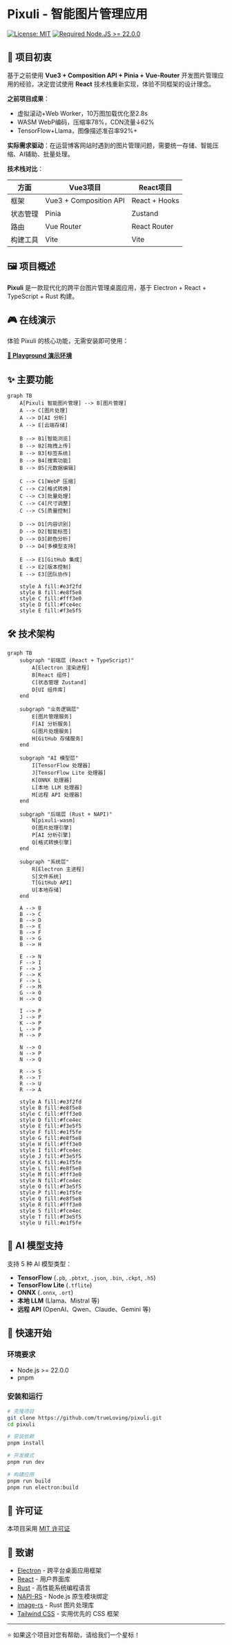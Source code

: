 # Pixuli - 智能图片管理应用

[![License: MIT](https://img.shields.io/badge/License-MIT-yellow.svg)](https://opensource.org/licenses/MIT)
[![Required Node.JS >= 22.0.0](https://img.shields.io/badge/node-%3E%3D22.0.0-brightgreen.svg)](https://nodejs.org/about/releases)

## 📖 项目初衷

基于之前使用 **Vue3 + Composition API + Pinia + Vue-Router** 开发图片管理应用的经验，决定尝试使用 **React** 技术栈重新实现，体验不同框架的设计理念。

**之前项目成果**：
- 虚拟滚动+Web Worker，10万图加载优化至2.8s
- WASM WebP编码，压缩率78%，CDN流量↓62%
- TensorFlow+Llama，图像描述准召率92%+

**实际需求驱动**：在运营博客网站时遇到的图片管理问题，需要统一存储、智能压缩、AI辅助、批量处理。

**技术栈对比**：

| 方面 | Vue3项目 | React项目 |
|------|----------|-----------|
| 框架 | Vue3 + Composition API | React + Hooks |
| 状态管理 | Pinia | Zustand |
| 路由 | Vue Router | React Router |
| 构建工具 | Vite | Vite |

## 🖼️ 项目概述

**Pixuli** 是一款现代化的跨平台图片管理桌面应用，基于 Electron + React + TypeScript + Rust 构建。

## 🎮 在线演示

体验 Pixuli 的核心功能，无需安装即可使用：

**[🚀 Playground 演示环境](https://pixuli-web.vercel.app/)**

## ✨ 主要功能

```mermaid
graph TB
    A[Pixuli 智能图片管理] --> B[图片管理]
    A --> C[图片处理]
    A --> D[AI 分析]
    A --> E[云端存储]
    
    B --> B1[智能浏览]
    B --> B2[拖拽上传]
    B --> B3[标签系统]
    B --> B4[搜索功能]
    B --> B5[元数据编辑]
    
    C --> C1[WebP 压缩]
    C --> C2[格式转换]
    C --> C3[批量处理]
    C --> C4[尺寸调整]
    C --> C5[质量控制]
    
    D --> D1[内容识别]
    D --> D2[智能标签]
    D --> D3[颜色分析]
    D --> D4[多模型支持]
    
    E --> E1[GitHub 集成]
    E --> E2[版本控制]
    E --> E3[团队协作]
    
    style A fill:#e3f2fd
    style B fill:#e8f5e8
    style C fill:#fff3e0
    style D fill:#fce4ec
    style E fill:#f3e5f5
```

## 🛠️ 技术架构

```mermaid
graph TB
    subgraph "前端层 (React + TypeScript)"
        A[Electron 渲染进程]
        B[React 组件]
        C[状态管理 Zustand]
        D[UI 组件库]
    end
    
    subgraph "业务逻辑层"
        E[图片管理服务]
        F[AI 分析服务]
        G[图片处理服务]
        H[GitHub 存储服务]
    end
    
    subgraph "AI 模型层"
        I[TensorFlow 处理器]
        J[TensorFlow Lite 处理器]
        K[ONNX 处理器]
        L[本地 LLM 处理器]
        M[远程 API 处理器]
    end
    
    subgraph "后端层 (Rust + NAPI)"
        N[pixuli-wasm]
        O[图片处理引擎]
        P[AI 分析引擎]
        Q[格式转换引擎]
    end
    
    subgraph "系统层"
        R[Electron 主进程]
        S[文件系统]
        T[GitHub API]
        U[本地存储]
    end
    
    A --> B
    B --> C
    B --> D
    B --> E
    B --> F
    B --> G
    B --> H
    
    E --> N
    F --> I
    F --> J
    F --> K
    F --> L
    F --> M
    G --> O
    H --> Q
    
    I --> P
    J --> P
    K --> P
    L --> P
    M --> P
    
    N --> O
    N --> P
    N --> Q
    
    R --> S
    R --> T
    R --> U
    R --> A
    
    style A fill:#e3f2fd
    style B fill:#e8f5e8
    style C fill:#fff3e0
    style D fill:#fce4ec
    style E fill:#f3e5f5
    style F fill:#e1f5fe
    style G fill:#e8f5e8
    style H fill:#fff3e0
    style I fill:#fce4ec
    style J fill:#f3e5f5
    style K fill:#e1f5fe
    style L fill:#e8f5e8
    style M fill:#fff3e0
    style N fill:#fce4ec
    style O fill:#f3e5f5
    style P fill:#e1f5fe
    style Q fill:#e8f5e8
    style R fill:#fff3e0
    style S fill:#fce4ec
    style T fill:#f3e5f5
    style U fill:#e1f5fe
```

## 🤖 AI 模型支持

支持 5 种 AI 模型类型：
- **TensorFlow** (`.pb`, `.pbtxt`, `.json`, `.bin`, `.ckpt`, `.h5`)
- **TensorFlow Lite** (`.tflite`)
- **ONNX** (`.onnx`, `.ort`)
- **本地 LLM** (Llama、Mistral 等)
- **远程 API** (OpenAI、Qwen、Claude、Gemini 等)

## 🚀 快速开始

### 环境要求
- Node.js >= 22.0.0
- pnpm

### 安装和运行
```bash
# 克隆项目
git clone https://github.com/trueLoving/pixuli.git
cd pixuli

# 安装依赖
pnpm install

# 开发模式
pnpm run dev

# 构建应用
pnpm run build
pnpm run electron:build
```

## 📄 许可证

本项目采用 [MIT 许可证](LICENSE)

## 🙏 致谢

- [Electron](https://electronjs.org/) - 跨平台桌面应用框架
- [React](https://reactjs.org/) - 用户界面库
- [Rust](https://www.rust-lang.org/) - 高性能系统编程语言
- [NAPI-RS](https://napi.rs/) - Node.js 原生模块绑定
- [image-rs](https://github.com/image-rs/image) - Rust 图片处理库
- [Tailwind CSS](https://tailwindcss.com/) - 实用优先的 CSS 框架

---

⭐ 如果这个项目对您有帮助，请给我们一个星标！
